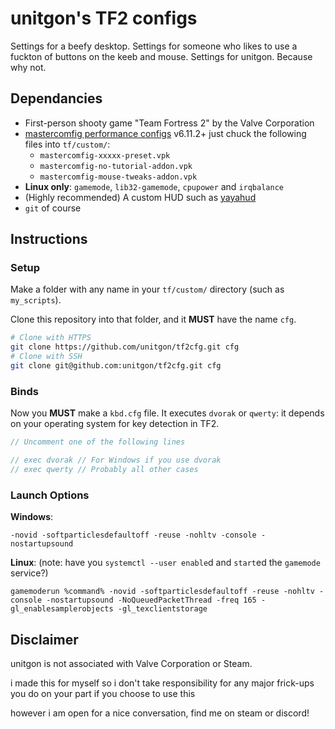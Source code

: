 # unitgon's TF2 configs

Settings for a beefy desktop. Settings for someone who likes to use a fuckton of buttons on the keeb and mouse. Settings for unitgon. Because why not.

## Dependancies

* First-person shooty game "Team Fortress 2" by the Valve Corporation
* [mastercomfig performance configs](https://github.com/mastercoms/mastercomfig) v6.11.2+
  just chuck the following files into `tf/custom/`:
  * `mastercomfig-xxxxx-preset.vpk`
  * `mastercomfig-no-tutorial-addon.vpk`
  * `mastercomfig-mouse-tweaks-addon.vpk`
* **Linux only**: `gamemode`, `lib32-gamemode`, `cpupower` and `irqbalance`
* (Highly recommended) A custom HUD such as [yayahud](https://github.com/Yttrium-tYcLief/yayahud)
* `git` of course

## Instructions

### Setup
Make a folder with any name in your `tf/custom/` directory (such as `my_scripts`).

Clone this repository into that folder, and it **MUST** have the name `cfg`.

```sh
# Clone with HTTPS
git clone https://github.com/unitgon/tf2cfg.git cfg
# Clone with SSH
git clone git@github.com:unitgon/tf2cfg.git cfg
```

### Binds
Now you **MUST** make a `kbd.cfg` file. It executes `dvorak` or `qwerty`: it depends on your operating system for key detection in TF2.

```js
// Uncomment one of the following lines

// exec dvorak // For Windows if you use dvorak
// exec qwerty // Probably all other cases
```

### Launch Options
**Windows**:
```
-novid -softparticlesdefaultoff -reuse -nohltv -console -nostartupsound
```

**Linux**: (note: have you `systemctl --user enable`d and `start`ed the `gamemode` service?)
```
gamemoderun %command% -novid -softparticlesdefaultoff -reuse -nohltv -console -nostartupsound -NoQueuedPacketThread -freq 165 -gl_enablesamplerobjects -gl_texclientstorage
```

## Disclaimer
unitgon is not associated with Valve Corporation or Steam.

i made this for myself so i don't take responsibility for any major frick-ups you do on your part if you choose to use this

however i am open for a nice conversation, find me on steam or discord!
